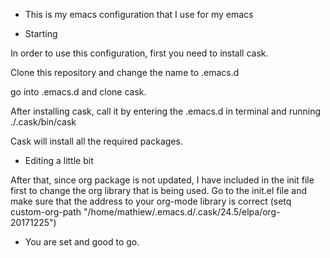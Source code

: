 

* This is my emacs configuration that I use for my emacs


* Starting

In order to use this configuration, first you need to install cask.

Clone this repository and change the name to .emacs.d

go into .emacs.d and clone cask.

After installing cask, call it by entering the .emacs.d in terminal and running
./.cask/bin/cask

Cask will install all the required packages.


* Editing a little bit

After that, since org package is not updated, I have included in the init file first to change the org library that is being used.
Go to the init.el file and make sure that the address to your org-mode library is correct
  (setq custom-org-path "/home/mathiew/.emacs.d/.cask/24.5/elpa/org-20171225")   

* You are set and good to go. 

